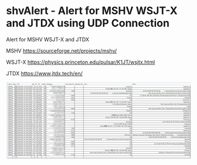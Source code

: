 # shvAlert - Alert for MSHV WSJT-X and JTDX using UDP Connection

Alert for MSHV WSJT-X and JTDX

MSHV https://sourceforge.net/projects/mshv/

WSJT-X https://physics.princeton.edu/pulsar/K1JT/wsjtx.html

JTDX https://www.jtdx.tech/en/


![Image of shvAlert](https://github.com/shvyac/shvAlert/blob/master/screenshot-2020-02-28.png)


